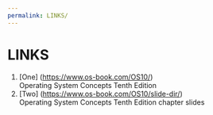 ```yaml
---
permalink: LINKS/
---
```


# LINKS
1. [One] (https://www.os-book.com/OS10/)<br>
Operating System Concepts Tenth Edition
2. [Two] (https://www.os-book.com/OS10/slide-dir/)<br>
Operating System Concepts Tenth Edition chapter slides
